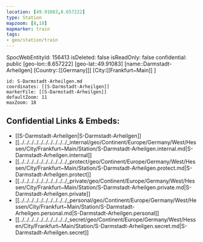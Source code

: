 ```yaml
---
location: [49.91083,8.657222]
type: Station 
mapzoom: [8,18] 
mapmarker: train 
tags:
- geo/station/train
---
```

SpocWebEntityId: 156413
isDeleted: false
isReadOnly: false
confidential: public
[geo-lon::8.657222]
[geo-lat::49.91083]
[name::Darmstadt-Arheilgen]
[Country::[[Germany]]]
[City:[[Frankfurt~Main]] ]


```leaflet
id: S-Darmstadt-Arheilgen.md
coordinates: [[S-Darmstadt-Arheilgen]]
markerFile: [[S-Darmstadt-Arheilgen]]
defaultZoom: 11 
maxZoom: 18
```


## Confidential Links & Embeds: 
- [[S-Darmstadt-Arheilgen|S-Darmstadt-Arheilgen]] 
- [[../../../../../../../../../../_internal/geo/Continent/Europe/Germany/West/Hessen/City/Frankfurt~Main/Station/S-Darmstadt-Arheilgen.internal.md|S-Darmstadt-Arheilgen.internal]] 
- [[../../../../../../../../../../_protect/geo/Continent/Europe/Germany/West/Hessen/City/Frankfurt~Main/Station/S-Darmstadt-Arheilgen.protect.md|S-Darmstadt-Arheilgen.protect]] 
- [[../../../../../../../../../../_private/geo/Continent/Europe/Germany/West/Hessen/City/Frankfurt~Main/Station/S-Darmstadt-Arheilgen.private.md|S-Darmstadt-Arheilgen.private]] 
- [[../../../../../../../../../../_personal/geo/Continent/Europe/Germany/West/Hessen/City/Frankfurt~Main/Station/S-Darmstadt-Arheilgen.personal.md|S-Darmstadt-Arheilgen.personal]] 
- [[../../../../../../../../../../_secret/geo/Continent/Europe/Germany/West/Hessen/City/Frankfurt~Main/Station/S-Darmstadt-Arheilgen.secret.md|S-Darmstadt-Arheilgen.secret]] 
